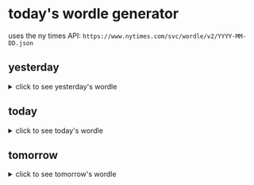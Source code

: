 # today's wordle generator

uses the ny times API: `https://www.nytimes.com/svc/wordle/v2/YYYY-MM-DD.json`

## yesterday

<details>
    <summary>click to see yesterday's wordle</summary>

    ardor

</details>

## today

<details>
    <summary>click to see today's wordle</summary>

    mania

</details>

## tomorrow

<details>
    <summary>click to see tomorrow's wordle</summary>

    flare

</details>
